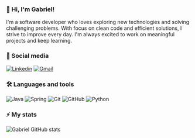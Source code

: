 
### :wave: Hi, I'm Gabriel!

I'm a software developer who loves exploring new technologies and solving challenging problems. With focus on clean code and efficient solutions, I strive to improve every day. I'm always excited to work on meaningful projects and keep learning.

### :iphone: Social media
[![Linkedin](https://img.shields.io/badge/LinkedIn-0077B5?style=for-the-badge&logo=linkedin&logoColor=white)](https://www.linkedin.com/in/gabrielpedrodsantos/)
[![Gmail](https://img.shields.io/badge/Gmail-D14836?style=for-the-badge&logo=gmail&logoColor=white)](mailto:gabrielpedrodsantos@gmail.com)

### :hammer_and_wrench: Languages and tools

![Java](https://img.shields.io/badge/Java-ED8B00?style=for-the-badge&logo=openjdk&logoColor=white)
![Spring](https://img.shields.io/badge/spring-%236DB33F.svg?style=for-the-badge&logo=spring&logoColor=white)
![Git](https://img.shields.io/badge/git-%23F05033.svg?style=for-the-badge&logo=git&logoColor=white)
![GitHub](https://img.shields.io/badge/github-%23121011.svg?style=for-the-badge&logo=github&logoColor=white)
![Python](https://img.shields.io/badge/python-3670A0?style=for-the-badge&logo=python&logoColor=ffdd54)

### :zap: My stats

![Gabriel GitHub stats](https://github-readme-stats.vercel.app/api?username=devGabrielPedro&theme=holi&show_icons=true)
